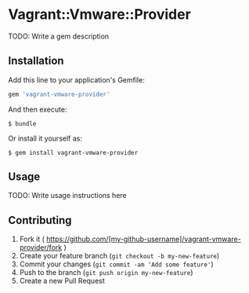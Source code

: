 # Vagrant::Vmware::Provider

TODO: Write a gem description

## Installation

Add this line to your application's Gemfile:

```ruby
gem 'vagrant-vmware-provider'
```

And then execute:

    $ bundle

Or install it yourself as:

    $ gem install vagrant-vmware-provider

## Usage

TODO: Write usage instructions here

## Contributing

1. Fork it ( https://github.com/[my-github-username]/vagrant-vmware-provider/fork )
2. Create your feature branch (`git checkout -b my-new-feature`)
3. Commit your changes (`git commit -am 'Add some feature'`)
4. Push to the branch (`git push origin my-new-feature`)
5. Create a new Pull Request

